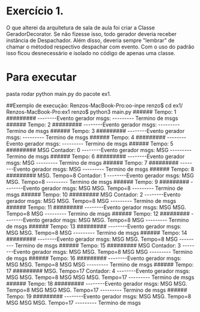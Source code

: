 # Exercício 1.

O que alterei da arquitetura de sala de aula foi criar a Classe GeradorDecorator.
Se não fizesse isso, todo gerador deveria receber instância de Despachador.
Além disso, deveria sempre "lembrar" de chamar o métodod respectivo despachar com evento.
Com o uso do padrão isso ficou desnecessário e isolado no código de apenas uma classe.

# Para executar

pasta rodar python main.py do pacote ex1.


##Exemplo de execução:
    Renzos-MacBook-Pro:oo-inpe renzo$ cd ex1/
    Renzos-MacBook-Pro:ex1 renzo$ python3 main.py 
    ###### Tempo: 1 #########
    --------Evento gerador msgs:
    --------- Termino de msgs
    ###### Tempo: 2 #########
    --------Evento gerador msgs:
    --------- Termino de msgs
    ###### Tempo: 3 #########
    --------Evento gerador msgs:
    --------- Termino de msgs
    ###### Tempo: 4 #########
    --------Evento gerador msgs:
    --------- Termino de msgs
    ###### Tempo: 5 #########
    MSG
    Contador: 0
    --------Evento gerador msgs:
    MSG
    --------- Termino de msgs
    ###### Tempo: 6 #########
    --------Evento gerador msgs:
    MSG
    --------- Termino de msgs
    ###### Tempo: 7 #########
    --------Evento gerador msgs:
    MSG
    --------- Termino de msgs
    ###### Tempo: 8 #########
    MSG. Tempo=8
    Contador: 1
    --------Evento gerador msgs:
    MSG
    MSG. Tempo=8
    --------- Termino de msgs
    ###### Tempo: 9 #########
    --------Evento gerador msgs:
    MSG
    MSG. Tempo=8
    --------- Termino de msgs
    ###### Tempo: 10 #########
    MSG
    Contador: 2
    --------Evento gerador msgs:
    MSG
    MSG. Tempo=8
    MSG
    --------- Termino de msgs
    ###### Tempo: 11 #########
    --------Evento gerador msgs:
    MSG
    MSG. Tempo=8
    MSG
    --------- Termino de msgs
    ###### Tempo: 12 #########
    --------Evento gerador msgs:
    MSG
    MSG. Tempo=8
    MSG
    --------- Termino de msgs
    ###### Tempo: 13 #########
    --------Evento gerador msgs:
    MSG
    MSG. Tempo=8
    MSG
    --------- Termino de msgs
    ###### Tempo: 14 #########
    --------Evento gerador msgs:
    MSG
    MSG. Tempo=8
    MSG
    --------- Termino de msgs
    ###### Tempo: 15 #########
    MSG
    Contador: 3
    --------Evento gerador msgs:
    MSG
    MSG. Tempo=8
    MSG
    MSG
    --------- Termino de msgs
    ###### Tempo: 16 #########
    --------Evento gerador msgs:
    MSG
    MSG. Tempo=8
    MSG
    MSG
    --------- Termino de msgs
    ###### Tempo: 17 #########
    MSG. Tempo=17
    Contador: 4
    --------Evento gerador msgs:
    MSG
    MSG. Tempo=8
    MSG
    MSG
    MSG. Tempo=17
    --------- Termino de msgs
    ###### Tempo: 18 #########
    --------Evento gerador msgs:
    MSG
    MSG. Tempo=8
    MSG
    MSG
    MSG. Tempo=17
    --------- Termino de msgs
    ###### Tempo: 19 #########
    --------Evento gerador msgs:
    MSG
    MSG. Tempo=8
    MSG
    MSG
    MSG. Tempo=17
    --------- Termino de msgs

